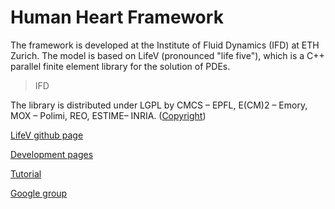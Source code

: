 # Human Heart Framework

The framework is developed at the Institute of Fluid Dynamics (IFD) at ETH Zurich. The model is based on LifeV (pronounced "life five"), which is a C++ parallel finite element library for the solution of PDEs.

> IFD

The library is distributed under LGPL by CMCS – EPFL, E(CM)2 – Emory, MOX – Polimi, REO, ESTIME– INRIA. ([Copyright](https://github.com/lifev/lifev/blob/master/Copyright.md))

[LifeV github page](https://github.com/lifev/lifev)

[Development pages](http://www.lifev.org)

[Tutorial](http://cmcsforge.epfl.ch/documents/3)

[Google group](https://groups.google.com/forum/?fromgroups#!forum/lifev-user)
